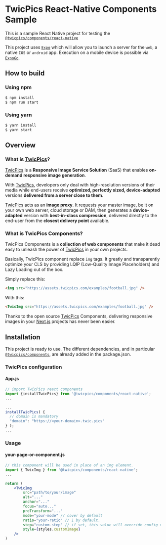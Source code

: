 # TwicPics React-Native Components Sample

This is a sample React Native project for testing the [`@twicpics/components/react-native`](https://www.npmjs.com/package/@twicpics/components/react-native)

This project uses [`Expo`](https://expo.dev/) which will allow you to launch a server for the `web`, a native `IOS` or `android` app.
Execution on a mobile device is possible via [`ExpoGo`](https://expo.dev/client).

## How to build

### Using npm

```bash
$ npm install
$ npm run start

```

### Using yarn

```bash
$ yarn install
$ yarn start
```

## Overview

### What is [TwicPics](https://www.twicpics.com/?utm_source=github&utm_medium=organic&utm_campaign=components)?

[TwicPics](https://www.twicpics.com/?utm_source=github&utm_medium=organic&utm_campaign=components) is a **Responsive Image Service Solution** (SaaS) that enables **on-demand responsive image generation**.

With [TwicPics](https://www.twicpics.com/?utm_source=github&utm_medium=organic&utm_campaign=components), developers only deal with high-resolution versions of their media while end-users receive **optimized, perfectly sized, device-adapted** versions **delivered from a server close to them**.

[TwicPics](https://www.twicpics.com/?utm_source=github&utm_medium=organic&utm_campaign=components) acts as an **image proxy**. It requests your master image, be it on your own web server, cloud storage or DAM, then generates a **device-adapted** version with **best-in-class compression**, delivered directly to the end-user from the **closest delivery point** available.

### What is TwicPics Components?

TwicPics Components is a **collection of web components** that make it dead easy to unleash the power of [TwicPics](https://www.twicpics.com/?utm_source=github&utm_medium=organic&utm_campaign=components) in your own projects.

Basically, TwicPics component replace `img` tags. It greatly and transparently optimize your CLS by providing LQIP (Low-Quality Image Placeholders) and Lazy Loading out of the box.

Simply replace this:

```html
<img src="https://assets.twicpics.com/examples/football.jpg" />
```

With this:

```html
<TwicImg src="https://assets.twicpics.com/examples/football.jpg" />
```

Thanks to the open source [TwicPics](https://www.twicpics.com/?utm_source=github&utm_medium=organic&utm_campaign=components) Components, delivering responsive images in your [Next.js](https://nextjs.org/) projects has never been easier.

## Installation

This project is ready to use. The different dependencies, and in particular [`@twicpics/components`](https://www.twicpics.com/docs/components/react-native), are already added in the package.json.

### TwicPics configuration

#### App.js

```jsx
// import TwicPics react components
import {installTwicPics} from '@twicpics/components/react-native';
...

...
installTwicPics( {
  // domain is mandatory
  "domain": "https://<your-domain>.twic.pics"
} );
...
```

### Usage

#### your-page-or-component.js

```jsx
// this component will be used in place of an img element.
import { TwicImg } from '@twicpics/components/react-native';
...

return (
    <TwicImg
        src="path/to/your/image"
        alt="..."
        anchor="..."
        focus="auto..."
        preTransform="..."
        mode="your-mode" // cover by default
        ratio="your-ratio" // 1 by default.
        step="custom-step" // if set, this value will override config value
        style={styles.customImage}
    />
)
```